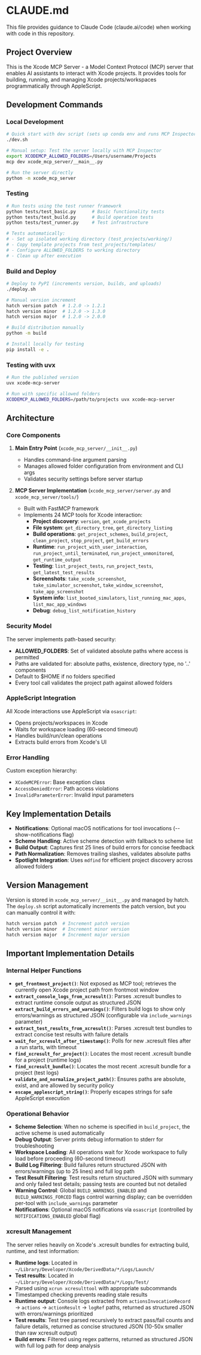 # CLAUDE.md

This file provides guidance to Claude Code (claude.ai/code) when working with code in this repository.

## Project Overview

This is the Xcode MCP Server - a Model Context Protocol (MCP) server that enables AI assistants to interact with Xcode projects. It provides tools for building, running, and managing Xcode projects/workspaces programmatically through AppleScript.

## Development Commands

### Local Development
```bash
# Quick start with dev script (sets up conda env and runs MCP Inspector)
./dev.sh

# Manual setup: Test the server locally with MCP Inspector
export XCODEMCP_ALLOWED_FOLDERS=/Users/username/Projects
mcp dev xcode_mcp_server/__main__.py

# Run the server directly
python -m xcode_mcp_server
```

### Testing
```bash
# Run tests using the test runner framework
python tests/test_basic.py      # Basic functionality tests
python tests/test_build.py      # Build operation tests
python tests/test_runner.py     # Test infrastructure

# Tests automatically:
# - Set up isolated working directory (test_projects/working/)
# - Copy template projects from test_projects/templates/
# - Configure ALLOWED_FOLDERS to working directory
# - Clean up after execution
```

### Build and Deploy
```bash
# Deploy to PyPI (increments version, builds, and uploads)
./deploy.sh

# Manual version increment
hatch version patch  # 1.2.0 -> 1.2.1
hatch version minor  # 1.2.0 -> 1.3.0
hatch version major  # 1.2.0 -> 2.0.0

# Build distribution manually
python -m build

# Install locally for testing
pip install -e .
```

### Testing with uvx
```bash
# Run the published version
uvx xcode-mcp-server

# Run with specific allowed folders
XCODEMCP_ALLOWED_FOLDERS=/path/to/projects uvx xcode-mcp-server
```

## Architecture

### Core Components

1. **Main Entry Point** (`xcode_mcp_server/__init__.py`)
   - Handles command-line argument parsing
   - Manages allowed folder configuration from environment and CLI args
   - Validates security settings before server startup

2. **MCP Server Implementation** (`xcode_mcp_server/server.py` and `xcode_mcp_server/tools/`)
   - Built with FastMCP framework
   - Implements 24 MCP tools for Xcode interaction:
     - **Project discovery**: `version`, `get_xcode_projects`
     - **File system**: `get_directory_tree`, `get_directory_listing`
     - **Build operations**: `get_project_schemes`, `build_project`, `clean_project`, `stop_project`, `get_build_errors`
     - **Runtime**: `run_project_with_user_interaction`, `run_project_until_terminated`, `run_project_unmonitored`, `get_runtime_output`
     - **Testing**: `list_project_tests`, `run_project_tests`, `get_latest_test_results`
     - **Screenshots**: `take_xcode_screenshot`, `take_simulator_screenshot`, `take_window_screenshot`, `take_app_screenshot`
     - **System info**: `list_booted_simulators`, `list_running_mac_apps`, `list_mac_app_windows`
     - **Debug**: `debug_list_notification_history`

### Security Model

The server implements path-based security:
- **ALLOWED_FOLDERS**: Set of validated absolute paths where access is permitted
- Paths are validated for: absolute paths, existence, directory type, no '..' components
- Default to $HOME if no folders specified
- Every tool call validates the project path against allowed folders

### AppleScript Integration

All Xcode interactions use AppleScript via `osascript`:
- Opens projects/workspaces in Xcode
- Waits for workspace loading (60-second timeout)
- Handles build/run/clean operations
- Extracts build errors from Xcode's UI

### Error Handling

Custom exception hierarchy:
- `XCodeMCPError`: Base exception class
- `AccessDeniedError`: Path access violations
- `InvalidParameterError`: Invalid input parameters

## Key Implementation Details

- **Notifications**: Optional macOS notifications for tool invocations (--show-notifications flag)
- **Scheme Handling**: Active scheme detection with fallback to scheme list
- **Build Output**: Captures first 25 lines of build errors for concise feedback
- **Path Normalization**: Removes trailing slashes, validates absolute paths
- **Spotlight Integration**: Uses `mdfind` for efficient project discovery across allowed folders

## Version Management

Version is stored in `xcode_mcp_server/__init__.py` and managed by hatch. The `deploy.sh` script automatically increments the patch version, but you can manually control it with:
```bash
hatch version patch  # Increment patch version
hatch version minor  # Increment minor version
hatch version major  # Increment major version
```

## Important Implementation Details

### Internal Helper Functions
- **`get_frontmost_project()`**: Not exposed as MCP tool; retrieves the currently open Xcode project path from frontmost window
- **`extract_console_logs_from_xcresult()`**: Parses .xcresult bundles to extract runtime console output as structured JSON
- **`extract_build_errors_and_warnings()`**: Filters build logs to show only errors/warnings as structured JSON (configurable via `include_warnings` parameter)
- **`extract_test_results_from_xcresult()`**: Parses .xcresult test bundles to extract concise test results with failure details
- **`wait_for_xcresult_after_timestamp()`**: Polls for new .xcresult files after a run starts, with timeout
- **`find_xcresult_for_project()`**: Locates the most recent .xcresult bundle for a project (runtime logs)
- **`find_xcresult_bundle()`**: Locates the most recent .xcresult bundle for a project (test logs)
- **`validate_and_normalize_project_path()`**: Ensures paths are absolute, exist, and are allowed by security policy
- **`escape_applescript_string()`**: Properly escapes strings for safe AppleScript execution

### Operational Behavior
- **Scheme Selection**: When no scheme is specified in `build_project`, the active scheme is used automatically
- **Debug Output**: Server prints debug information to stderr for troubleshooting
- **Workspace Loading**: All operations wait for Xcode workspace to fully load before proceeding (60-second timeout)
- **Build Log Filtering**: Build failures return structured JSON with errors/warnings (up to 25 lines) and full log path
- **Test Result Filtering**: Test results return structured JSON with summary and only failed test details; passing tests are counted but not detailed
- **Warning Control**: Global `BUILD_WARNINGS_ENABLED` and `BUILD_WARNINGS_FORCED` flags control warning display; can be overridden per-tool with `include_warnings` parameter
- **Notifications**: Optional macOS notifications via `osascript` (controlled by `NOTIFICATIONS_ENABLED` global flag)

### xcresult Management
The server relies heavily on Xcode's .xcresult bundles for extracting build, runtime, and test information:
- **Runtime logs**: Located in `~/Library/Developer/Xcode/DerivedData/*/Logs/Launch/`
- **Test results**: Located in `~/Library/Developer/Xcode/DerivedData/*/Logs/Test/`
- Parsed using `xcrun xcresulttool` with appropriate subcommands
- Timestamped checking prevents reading stale results
- **Runtime output**: Console logs extracted from `actionsInvocationRecord` → `actions` → `actionResult` → `logRef` paths, returned as structured JSON with errors/warnings prioritized
- **Test results**: Test tree parsed recursively to extract pass/fail counts and failure details, returned as concise structured JSON (10-50x smaller than raw xcresult output)
- **Build errors**: Filtered using regex patterns, returned as structured JSON with full log path for deep analysis